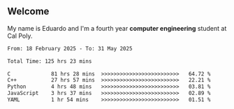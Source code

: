 ## Welcome

 My name is Eduardo and I'm a fourth year **computer engineering** student at Cal Poly.

<!--START_SECTION:waka-->

```txt
From: 18 February 2025 - To: 31 May 2025

Total Time: 125 hrs 23 mins

C             81 hrs 28 mins  >>>>>>>>>>>>>>>>>>>>>>>>>   64.72 %
C++           27 hrs 57 mins  >>>>>>>>>>>>>>>>>>>>>>>>>   22.21 %
Python        4 hrs 48 mins   >>>>>>>>>>>>>>>>>>>>>>>>>   03.81 %
JavaScript    3 hrs 37 mins   >>>>>>>>>>>>>>>>>>>>>>>>>   02.89 %
YAML          1 hr 54 mins    >>>>>>>>>>>>>>>>>>>>>>>>>   01.51 %
```

<!--END_SECTION:waka-->

<!--
**lalog12/lalog12** is a ✨ _special_ ✨ repository because its `README.md` (this file) appears on your GitHub profile.

Here are some ideas to get you started:

- 🔭 I’m currently working on ...
- 🌱 I’m currently learning ...
- 👯 I’m looking to collaborate on ...
- 🤔 I’m looking for help with ...
- 💬 Ask me about ...
- 📫 How to reach me: ...
- 😄 Pronouns: ...
- ⚡ Fun fact: ...
-->
